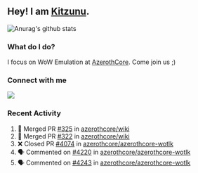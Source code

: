 ## Hey! I am [Kitzunu](https://Github.com/Kitzunu).

![Anurag's github stats](https://github-readme-stats.kitzunu.vercel.app/api?username=Kitzunu&show_icons=true)

### What do I do?

I focus on WoW Emulation at [AzerothCore](https://Github.com/AzerothCore). Come join us ;)

### Connect with me
[![](https://img.shields.io/badge/AzerothCore%20Discord-Connect%20with%20me!-green)](https://discord.com/invite/gkt4y2x)

### Recent Activity

<!--START_SECTION:activity-->
1. 🎉 Merged PR [#325](https://github.com/azerothcore/wiki/pull/325) in [azerothcore/wiki](https://github.com/azerothcore/wiki)
2. 🎉 Merged PR [#322](https://github.com/azerothcore/wiki/pull/322) in [azerothcore/wiki](https://github.com/azerothcore/wiki)
3. ❌ Closed PR [#4074](https://github.com/azerothcore/azerothcore-wotlk/pull/4074) in [azerothcore/azerothcore-wotlk](https://github.com/azerothcore/azerothcore-wotlk)
4. 🗣 Commented on [#4220](https://github.com/azerothcore/azerothcore-wotlk/issues/4220) in [azerothcore/azerothcore-wotlk](https://github.com/azerothcore/azerothcore-wotlk)
5. 🗣 Commented on [#4243](https://github.com/azerothcore/azerothcore-wotlk/issues/4243) in [azerothcore/azerothcore-wotlk](https://github.com/azerothcore/azerothcore-wotlk)
<!--END_SECTION:activity-->
